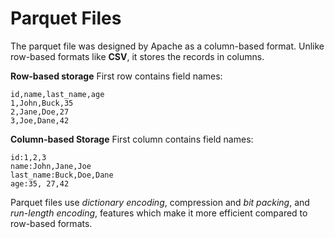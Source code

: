 # Parquet Files

The parquet file was designed by Apache as a column-based format. Unlike row-based formats like **CSV**, it stores the records in columns.

**Row-based storage** First row contains field names:

```Text
id,name,last_name,age
1,John,Buck,35
2,Jane,Doe,27
3,Joe,Dane,42
```

**Column-based Storage** First column contains field names:

```Text
id:1,2,3
name:John,Jane,Joe
last_name:Buck,Doe,Dane
age:35, 27,42
```

Parquet files use _dictionary encoding_, compression and _bit packing_, and _run-length encoding_, features which make it more efficient compared to row-based formats.
